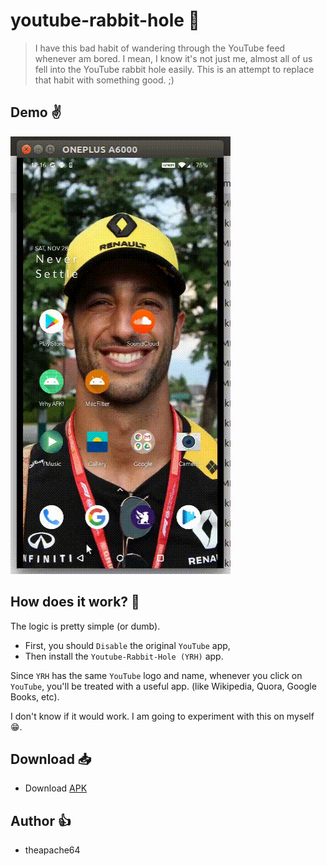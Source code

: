 # youtube-rabbit-hole 🐰

> I have this bad habit of wandering through the YouTube feed whenever am bored. I mean, I know it's not just me, 
almost all of us fell into the YouTube rabbit hole easily. This is an attempt to replace that habit with something good. ;)

## Demo ✌️

![](demo.gif)

## How does it work? 🤷

The logic is pretty simple (or dumb). 
- First, you should `Disable` the original `YouTube` app, 
- Then install the `Youtube-Rabbit-Hole (YRH)` app.

Since `YRH` has the same `YouTube` logo and name, whenever you click on `YouTube`,
you'll be treated with a useful app. (like Wikipedia, Quora, Google Books, etc).
 
I don't know if it would work. I am going to experiment with this on myself 😁. 

## Download 📥

- Download [APK](app/release/app-release.apk)

## Author 👍
- theapache64
